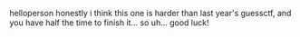 helloperson
honestly i think this one is harder than last year's guessctf, and you have half the time to finish it... so uh... good luck!

